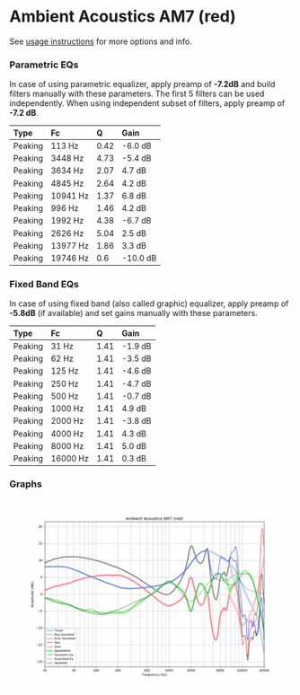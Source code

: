 # Ambient Acoustics AM7 (red)
See [usage instructions](https://github.com/jaakkopasanen/AutoEq#usage) for more options and info.

### Parametric EQs
In case of using parametric equalizer, apply preamp of **-7.2dB** and build filters manually
with these parameters. The first 5 filters can be used independently.
When using independent subset of filters, apply preamp of **-7.2 dB**.

| Type    | Fc       |    Q | Gain     |
|:--------|:---------|:-----|:---------|
| Peaking | 113 Hz   | 0.42 | -6.0 dB  |
| Peaking | 3448 Hz  | 4.73 | -5.4 dB  |
| Peaking | 3634 Hz  | 2.07 | 4.7 dB   |
| Peaking | 4845 Hz  | 2.64 | 4.2 dB   |
| Peaking | 10941 Hz | 1.37 | 6.8 dB   |
| Peaking | 996 Hz   | 1.46 | 4.2 dB   |
| Peaking | 1992 Hz  | 4.38 | -6.7 dB  |
| Peaking | 2626 Hz  | 5.04 | 2.5 dB   |
| Peaking | 13977 Hz | 1.86 | 3.3 dB   |
| Peaking | 19746 Hz | 0.6  | -10.0 dB |

### Fixed Band EQs
In case of using fixed band (also called graphic) equalizer, apply preamp of **-5.8dB**
(if available) and set gains manually with these parameters.

| Type    | Fc       |    Q | Gain    |
|:--------|:---------|:-----|:--------|
| Peaking | 31 Hz    | 1.41 | -1.9 dB |
| Peaking | 62 Hz    | 1.41 | -3.5 dB |
| Peaking | 125 Hz   | 1.41 | -4.6 dB |
| Peaking | 250 Hz   | 1.41 | -4.7 dB |
| Peaking | 500 Hz   | 1.41 | -0.7 dB |
| Peaking | 1000 Hz  | 1.41 | 4.9 dB  |
| Peaking | 2000 Hz  | 1.41 | -3.8 dB |
| Peaking | 4000 Hz  | 1.41 | 4.3 dB  |
| Peaking | 8000 Hz  | 1.41 | 5.0 dB  |
| Peaking | 16000 Hz | 1.41 | 0.3 dB  |

### Graphs
![](./Ambient%20Acoustics%20AM7%20(red).png)